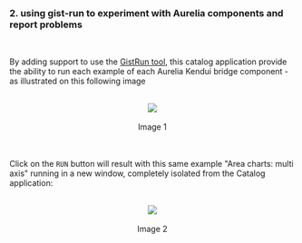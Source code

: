 <br>

### 2. using gist-run to experiment with Aurelia components and report problems
<br>

By adding support to use the [GistRun tool](), this catalog application provide the ability to run each example of each Aurelia Kendui bridge component - as illustrated on this following image
<br><br>

<p align=center>
  <img src="https://cloud.githubusercontent.com/assets/2712405/14415080/3e3b2124-ff69-11e5-9815-ff2b7bcf64ef.png"></img>
 <br><br>
 Image 1
</p>

<br><br>
Click on the `RUN` button will result with this same example "Area charts: multi axis" running in a new window, completely isolated from the Catalog application:
<br><br>

<p align=center>
  <img src="https://cloud.githubusercontent.com/assets/2712405/14415194/836515c4-ff6a-11e5-8f51-17d4392c7136.png"></img>
 <br><br>
 Image 2
</p>
